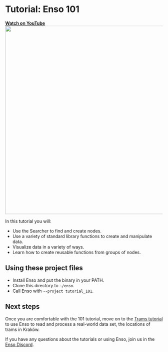 # Tutorial: Enso 101

<a href="https://youtu.be/zT-WgFPEYGE">
<b>Watch on YouTube</b>
<br>
<img src="https://user-images.githubusercontent.com/1790822/105635477-40fc9380-5e63-11eb-9897-267ef7930434.png" width=600/>
</a>

In this tutorial you will:

- Use the Searcher to find and create nodes.
- Use a variety of standard library functions to create and manipulate data.
- Visualize data in a variety of ways.
- Learn how to create reusable functions from groups of nodes.

## Using these project files

- Install Enso and put the binary in your PATH. 
- Clone this directory to `~/enso`.
- Call Enso with `--project tutorial_101`. 

## Next steps

Once you are comfortable with the 101 tutorial, move on to the [Trams tutorial](https://github.com/enso-org/tutorial_trams) to use Enso to read and process a real-world data set, the locations of trams in Kraków.

If you have any questions about the tutorials or using Enso, join us in the [Enso Discord](https://discord.gg/enso).
